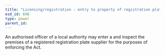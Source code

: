 ```yaml
---
title: "Licensing/registration - entry to property of registration plate supplier"
esd_id: 698
type: power
parent_id:  
---
```


An authorised officer of a local authority may enter a and inspect the premises of a registered registration plate supplier for the purposes of enforcing the Act.

